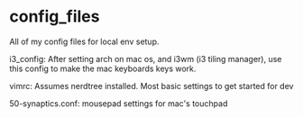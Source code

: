 config_files
============
All of my config files for local env setup.

i3_config: After setting arch on mac os, and i3wm (i3 tiling manager), use this config to make the mac keyboards keys work.

vimrc: Assumes nerdtree installed. Most basic settings to get started for dev

50-synaptics.conf: mousepad settings for mac's touchpad
